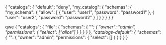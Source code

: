 {
  "catalogs": {
    "default": "deny",
    "my_catalog": {
      "schemas": {
        "my_schema": {
          "allow": [
            {
              "user": "user1",
              "password": "password1"
            },
            {
              "user": "user2",
              "password": "password2"
            }
          ]
        }
      }
    }
  }
}


qwe
{
  "catalogs": {
    "file": {
      "schemas": {
        "*": {
          "owner": "admin",
          "permissions": {
            "select": ["alice"]
          }
        }
      }
    }
  },
  "catalogs-default": {
    "schemas": {
      "*": {
        "owner": "admin",
        "permissions": {
          "select": []
        }
      }
    }
  }
}


